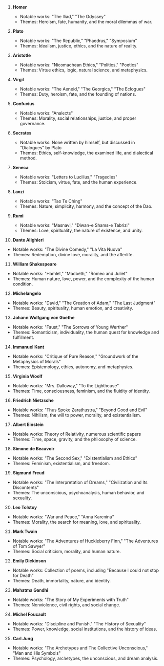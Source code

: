 1. **Homer**  
   - Notable works: "The Iliad," "The Odyssey"  
   - Themes: Heroism, fate, humanity, and the moral dilemmas of war.

2. **Plato**  
   - Notable works: "The Republic," "Phaedrus," "Symposium"  
   - Themes: Idealism, justice, ethics, and the nature of reality.

3. **Aristotle**  
   - Notable works: "Nicomachean Ethics," "Politics," "Poetics"  
   - Themes: Virtue ethics, logic, natural science, and metaphysics.

4. **Virgil**  
   - Notable works: "The Aeneid," "The Georgics," "The Eclogues"  
   - Themes: Duty, heroism, fate, and the founding of nations.

5. **Confucius**  
   - Notable works: "Analects"  
   - Themes: Morality, social relationships, justice, and proper governance.

6. **Socrates**  
   - Notable works: None written by himself, but discussed in "Dialogues" by Plato  
   - Themes: Ethics, self-knowledge, the examined life, and dialectical method.

7. **Seneca**  
   - Notable works: "Letters to Lucilius," "Tragedies"  
   - Themes: Stoicism, virtue, fate, and the human experience.

8. **Laozi**  
   - Notable works: "Tao Te Ching"  
   - Themes: Nature, simplicity, harmony, and the concept of the Dao.

9. **Rumi**  
   - Notable works: "Masnavi," "Diwan-e Shams-e Tabrizi"  
   - Themes: Love, spirituality, the nature of existence, and unity.

10. **Dante Alighieri**  
   - Notable works: "The Divine Comedy," "La Vita Nuova"  
   - Themes: Redemption, divine love, morality, and the afterlife.

11. **William Shakespeare**  
   - Notable works: "Hamlet," "Macbeth," "Romeo and Juliet"  
   - Themes: Human nature, love, power, and the complexity of the human condition.

12. **Michelangelo**  
   - Notable works: "David," "The Creation of Adam," "The Last Judgment"  
   - Themes: Beauty, spirituality, human emotion, and creativity.

13. **Johann Wolfgang von Goethe**  
   - Notable works: "Faust," "The Sorrows of Young Werther"  
   - Themes: Romanticism, individuality, the human quest for knowledge and fulfillment.

14. **Immanuel Kant**  
   - Notable works: "Critique of Pure Reason," "Groundwork of the Metaphysics of Morals"  
   - Themes: Epistemology, ethics, autonomy, and metaphysics.

15. **Virginia Woolf**  
   - Notable works: "Mrs. Dalloway," "To the Lighthouse"  
   - Themes: Time, consciousness, feminism, and the fluidity of identity.

16. **Friedrich Nietzsche**  
   - Notable works: "Thus Spoke Zarathustra," "Beyond Good and Evil"  
   - Themes: Nihilism, the will to power, morality, and existentialism.

17. **Albert Einstein**  
   - Notable works: Theory of Relativity, numerous scientific papers  
   - Themes: Time, space, gravity, and the philosophy of science.

18. **Simone de Beauvoir**  
   - Notable works: "The Second Sex," "Existentialism and Ethics"  
   - Themes: Feminism, existentialism, and freedom.

19. **Sigmund Freud**  
   - Notable works: "The Interpretation of Dreams," "Civilization and Its Discontents"  
   - Themes: The unconscious, psychoanalysis, human behavior, and sexuality.

20. **Leo Tolstoy**  
   - Notable works: "War and Peace," "Anna Karenina"  
   - Themes: Morality, the search for meaning, love, and spirituality.

21. **Mark Twain**  
   - Notable works: "The Adventures of Huckleberry Finn," "The Adventures of Tom Sawyer"  
   - Themes: Social criticism, morality, and human nature.

22. **Emily Dickinson**  
   - Notable works: Collection of poems, including "Because I could not stop for Death"  
   - Themes: Death, immortality, nature, and identity.

23. **Mahatma Gandhi**  
   - Notable works: "The Story of My Experiments with Truth"  
   - Themes: Nonviolence, civil rights, and social change.

24. **Michel Foucault**  
   - Notable works: "Discipline and Punish," "The History of Sexuality"  
   - Themes: Power, knowledge, social institutions, and the history of ideas.

25. **Carl Jung**  
   - Notable works: "The Archetypes and The Collective Unconscious," "Man and His Symbols"  
   - Themes: Psychology, archetypes, the unconscious, and dream analysis.